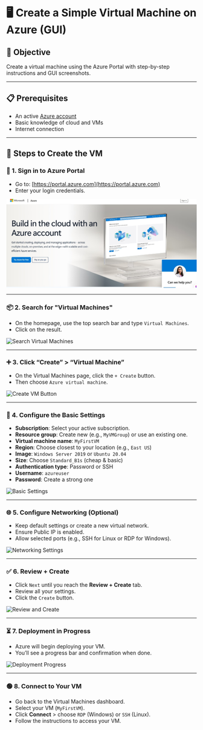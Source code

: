# 🖥️ Create a Simple Virtual Machine on Azure (GUI)

## 🎯 Objective
Create a virtual machine using the Azure Portal with step-by-step instructions and GUI screenshots.

---

## 📋 Prerequisites
- An active [Azure account](https://portal.azure.com)
- Basic knowledge of cloud and VMs
- Internet connection

---

## 🚀 Steps to Create the VM

### 🔐 1. Sign in to Azure Portal
- Go to: [https://portal.azure.com](https://portal.azure.com)
- Enter your login credentials.

![Azure Login Page](images/loginpage.png)

---

### 📦 2. Search for "Virtual Machines"
- On the homepage, use the top search bar and type `Virtual Machines`.
- Click on the result.

![Search Virtual Machines](images/search-vm.png)

---

### ➕ 3. Click “Create” > “Virtual Machine”
- On the Virtual Machines page, click the `+ Create` button.
- Then choose `Azure virtual machine`.

![Create VM Button](images/create-vm.png)

---

### 📝 4. Configure the Basic Settings
- **Subscription**: Select your active subscription.
- **Resource group**: Create new (e.g., `MyVMGroup`) or use an existing one.
- **Virtual machine name**: `MyFirstVM`
- **Region**: Choose closest to your location (e.g., `East US`)
- **Image**: `Windows Server 2019` or `Ubuntu 20.04`
- **Size**: Choose `Standard_B1s` (cheap & basic)
- **Authentication type**: Password or SSH
- **Username**: `azureuser`
- **Password**: Create a strong one

![Basic Settings](images/basic-settings.png)

---

### 🌐 5. Configure Networking (Optional)
- Keep default settings or create a new virtual network.
- Ensure Public IP is enabled.
- Allow selected ports (e.g., SSH for Linux or RDP for Windows).

![Networking Settings](images/networking-settings.png)

---

### ✅ 6. Review + Create
- Click `Next` until you reach the **Review + Create** tab.
- Review all your settings.
- Click the `Create` button.

![Review and Create](images/review-create.png)

---

### ⏳ 7. Deployment in Progress
- Azure will begin deploying your VM.
- You’ll see a progress bar and confirmation when done.

![Deployment Progress](images/deployment.png)

---

### 🟢 8. Connect to Your VM
- Go back to the Virtual Machines dashboard.
- Select your VM (`MyFirstVM`).
- Click **Connect** > choose `RDP` (Windows) or `SSH` (Linux).
- Follow the instructions to access your VM.




